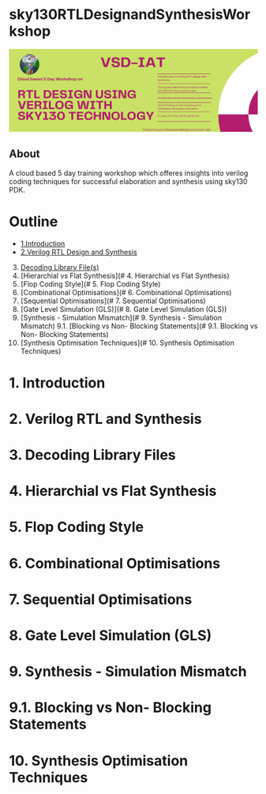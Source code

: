 # sky130RTLDesignandSynthesisWorkshop
![Workshop Banner](/docs/workshop_banner.png)

## About

A cloud based 5 day training workshop which offeres insights into verilog coding techniques for successful elaboration and synthesis using sky130 PDK.

# Outline

- [1.Introduction](#1-Introduction)
- [2.Verilog RTL Design and Synthesis](#2-verilog-rtl-and-synthesis)
3. [Decoding Library File(s)](#3-decoding-library-file(s))
4. [Hierarchial vs Flat Synthesis](# 4. Hierarchial vs Flat Synthesis)
5. [Flop Coding Style](# 5. Flop Coding Style)
6. [Combinational Optimisations](# 6. Combinational Optimisations)
7. [Sequential Optimisations](# 7. Sequential Optimisations)
8. [Gate Level Simulation (GLS)](# 8. Gate Level Simulation (GLS))
9. [Synthesis - Simulation Mismatch](# 9. Synthesis - Simulation Mismatch)
9.1. [Blocking vs Non- Blocking Statements](# 9.1. Blocking vs Non- Blocking Statements)
10. [Synthesis Optimisation Techniques](# 10. Synthesis Optimisation Techniques)

# 1. Introduction

# 2. Verilog RTL and Synthesis

# 3. Decoding Library Files

# 4. Hierarchial vs Flat Synthesis

# 5. Flop Coding Style

# 6. Combinational Optimisations

# 7. Sequential Optimisations

# 8. Gate Level Simulation (GLS)

# 9. Synthesis - Simulation Mismatch

# 9.1. Blocking vs Non- Blocking Statements

# 10. Synthesis Optimisation Techniques
